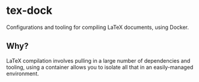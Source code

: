# tex-dock

Configurations and tooling for compiling LaTeX documents, using Docker.

## Why?

LaTeX compilation involves pulling in a large number of dependencies and tooling, using a container allows you to isolate all that in an easily-managed environment.
